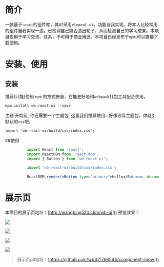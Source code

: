 # 简介
一款基于`react`的组件库，其`UI`采用`element-ui`，功能自我实现。将本人比较常用的组件自我实现一边，已检测自己能否造出轮子，从而检测自己的学习成果。本项目仅用于学习交流、联系，不可用于商业用途。本项目已经发布于`npm`,可以直接下载使用。

# 安装、使用
## 安装
推荐(只能)使用 `npm` 的方式安装，它能更好地和`webpack`打包工具配合使用。

```shell
npm install wb-react-ui --save
```
主题
开始前, 你还需要一个主题包, 这里我们推荐使用...好像没写主题包，你就引默认的`css`吧。

`import 'wb-react-ui/build/css/index.css';`

##使用

```jsx
          import React from 'react';
          import ReactDOM from 'react-dom';
          import { Button } from 'wb-react-ui';
      
          import 'wb-react-ui/build/css/index.css';
      
          ReactDOM.render(<Button type="primary">Hello</Button>, document.getElementById('app'));
```        

# 展示页
本项目的展示页地址：[http://wangbing520.club/wb-ui]()
预览效果：

![](https://user-gold-cdn.xitu.io/2019/2/4/168b74adf4368737?w=2124&h=1470&f=png&s=250211)


![](https://user-gold-cdn.xitu.io/2019/2/4/168b74b47e275772?w=1700&h=1530&f=png&s=241482)


![](https://user-gold-cdn.xitu.io/2019/2/4/168b74bcc7b7594d?w=2574&h=1472&f=png&s=276203)

![](https://user-gold-cdn.xitu.io/2019/2/4/168b74c56e38825c?w=1408&h=1530&f=png&s=163579)

> 展示页git地址：[https://github.com/wb421768544/component-show]()
